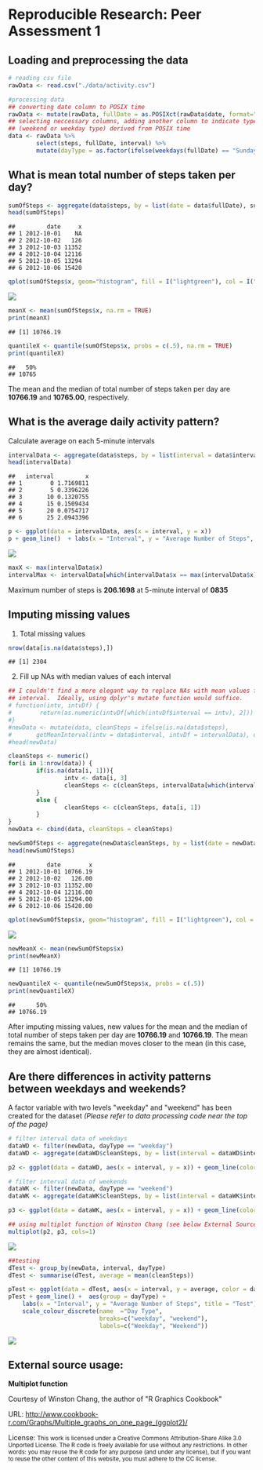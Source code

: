 # Reproducible Research: Peer Assessment 1


## Loading and preprocessing the data

```r
# reading csv file
rawData <- read.csv("./data/activity.csv")

#processing data
## converting date column to POSIX time
rawData <- mutate(rawData, fullDate = as.POSIXct(rawData$date, format="%Y-%m-%d"))
## selecting neccessary columns, adding another column to indicate type of a day 
## (weekend or weekday type) derived from POSIX time
data <- rawData %>%
        select(steps, fullDate, interval) %>%
        mutate(dayType = as.factor(ifelse(weekdays(fullDate) == "Sunday" | weekdays(fullDate) == "Saturday", "weekend", "weekday")))
```

## What is mean total number of steps taken per day?

```r
sumOfSteps <- aggregate(data$steps, by = list(date = data$fullDate), sum)
head(sumOfSteps)
```

```
##         date     x
## 1 2012-10-01    NA
## 2 2012-10-02   126
## 3 2012-10-03 11352
## 4 2012-10-04 12116
## 5 2012-10-05 13294
## 6 2012-10-06 15420
```

```r
qplot(sumOfSteps$x, geom="histogram", fill = I("lightgreen"), col = I("black"), xlab = "Steps", ylab = "Frequency", main = "Histogram of Total Steps Each Day", binwidth = 1000)
```

![](figure/unnamed-chunk-4-1.png) 

```r
meanX <- mean(sumOfSteps$x, na.rm = TRUE)
print(meanX)
```

```
## [1] 10766.19
```

```r
quantileX <- quantile(sumOfSteps$x, probs = c(.5), na.rm = TRUE)
print(quantileX)
```

```
##   50% 
## 10765
```
The mean and the median of total number of steps taken per day are <strong>10766.19</strong> and <strong>10765.00</strong>, respectively.

## What is the average daily activity pattern?
Calculate average on each 5-minute intervals

```r
intervalData <- aggregate(data$steps, by = list(interval = data$interval), mean, na.rm = TRUE)
head(intervalData)
```

```
##   interval         x
## 1        0 1.7169811
## 2        5 0.3396226
## 3       10 0.1320755
## 4       15 0.1509434
## 5       20 0.0754717
## 6       25 2.0943396
```

```r
p <- ggplot(data = intervalData, aes(x = interval, y = x))
p + geom_line()  + labs(x = "Interval", y = "Average Number of Steps", title = "")
```

![](figure/unnamed-chunk-5-1.png) 

```r
maxX <- max(intervalData$x)
intervalMax <- intervalData[which(intervalData$x == max(intervalData$x)), 1]
```

Maximum number of steps is <strong>206.1698</strong> at 5-minute interval of <strong>0835</strong>

## Imputing missing values
1. Total missing values

```r
nrow(data[is.na(data$steps),])
```

```
## [1] 2304
```

2. Fill up NAs with median values of each interval

```r
## I couldn't find a more elegant way to replace NAs with mean values for each 
## interval.  Ideally, using dplyr's mutate function would suffice.
# function(intv, intvDf) {
#        return(as.numeric(intvDf[which(intvDf$interval == intv), 2]))
#}
#newData <- mutate(data, cleanSteps = ifelse(is.na(data$steps), 
#       getMeanInterval(intv = data$interval, intvDf = intervalData), data$step))
#head(newData)

cleanSteps <- numeric()
for(i in 1:nrow(data)) {
        if(is.na(data[i, 1])){
                intv <- data[i, 3]
                cleanSteps <- c(cleanSteps, intervalData[which(intervalData$interval == intv), 2])  
        }
        else {
                cleanSteps <- c(cleanSteps, data[i, 1]) 
        }
}
newData <- cbind(data, cleanSteps = cleanSteps)         

newSumOfSteps <- aggregate(newData$cleanSteps, by = list(date = newData$fullDate), sum)
head(newSumOfSteps)
```

```
##         date        x
## 1 2012-10-01 10766.19
## 2 2012-10-02   126.00
## 3 2012-10-03 11352.00
## 4 2012-10-04 12116.00
## 5 2012-10-05 13294.00
## 6 2012-10-06 15420.00
```

```r
qplot(newSumOfSteps$x, geom="histogram", fill = I("lightgreen"), col = I("black"), xlab = "Steps", ylab = "Frequency", main = "Histogram of Total Steps Each Day (after imputing NAs)", binwidth = 1000)
```

![](figure/unnamed-chunk-7-1.png) 

```r
newMeanX <- mean(newSumOfSteps$x)
print(newMeanX)
```

```
## [1] 10766.19
```

```r
newQuantileX <- quantile(newSumOfSteps$x, probs = c(.5))
print(newQuantileX)
```

```
##      50% 
## 10766.19
```
After imputing missing values, new values for the mean and the median of total number of steps taken per day are <strong>10766.19</strong> and <strong>10766.19</strong>.  The mean remains the same, but the median moves closer to the mean (in this case, they are almost identical).

## Are there differences in activity patterns between weekdays and weekends?
A factor variable with two levels "weekday" and "weekend" has been created for the dataset <i>(Please refer to data processing code near the top of the page)</i>


```r
# filter interval data of weekdays
dataWD <- filter(newData, dayType == "weekday")
dataWD <- aggregate(dataWD$cleanSteps, by = list(interval = dataWD$interval), FUN = "mean")

p2 <- ggplot(data = dataWD, aes(x = interval, y = x)) + geom_line(color = "blue")  + labs(x = "Interval", y = "Average Number of Steps", title = "Weekday") + ylim(0, 250)

# filter interval data of weekends
dataWK <- filter(newData, dayType == "weekend")
dataWK <- aggregate(dataWK$cleanSteps, by = list(interval = dataWK$interval), FUN = "mean")

p3 <- ggplot(data = dataWK, aes(x = interval, y = x)) + geom_line(color = "green")  + labs(x = "Interval", y = "Average Number of Steps", title = "Weekend") + ylim(0, 250)

## using multiplot function of Winston Chang (see below External Source Usage section)
multiplot(p2, p3, cols=1)
```

![](figure/unnamed-chunk-8-1.png) 

```r
##testing
dTest <- group_by(newData, interval, dayType)
dTest <- summarise(dTest, average = mean(cleanSteps))

pTest <- ggplot(data = dTest, aes(x = interval, y = average, color = dayType))
pTest + geom_line() +  aes(group = dayType) + 
    labs(x = "Interval", y = "Average Number of Steps", title = "Test") + 
    scale_colour_discrete(name  ="Day Type",
                          breaks=c("weekday", "weekend"),
                          labels=c("Weekday", "Weekend"))
```

![](figure/unnamed-chunk-8-2.png) 

## External source usage:
<strong>Multiplot function</strong>

Courtesy of Winston Chang, the author of "R Graphics Cookbook"

URL: <a href="http://www.cookbook-r.com/Graphs/Multiple_graphs_on_one_page_(ggplot2)/">http://www.cookbook-r.com/Graphs/Multiple_graphs_on_one_page_(ggplot2)/</a>

License: <small>This work is licensed under a Creative Commons Attribution-Share Alike 3.0 Unported License.
The R code is freely available for use without any restrictions. In other words: you may reuse the R code for any purpose (and under any license), but if you want to reuse the other content of this website, you must adhere to the CC license.</small>
